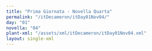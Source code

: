```yaml
---
title: "Prima Giornata - Novella Quarta"
permalink: "/itDecameron/itDay01Nov04/"
day: "01"
novella: "04"
plant-xml: "/assets/xml/itDecameron/itDay01Nov04.xml"
layout: single-xml
---
```

